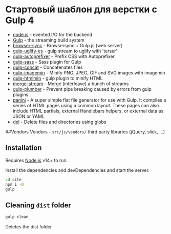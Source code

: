 # Стартовый шаблон для верстки с Gulp 4
- [node.js] - evented I/O for the backend
- [Gulp] - the streaming build system
- [browser-sync] - Browsersync + Gulp.js (web server)
- [gulp-uglify-es] - gulp stream to uglify with 'terser'
- [gulp-autoprefixer] - Prefix CSS with Autoprefixer
- [gulp-sass] - Sass plugin for Gulp
- [gulp-concat] - Concatenates files
- [gulp-imagemin] - Minify PNG, JPEG, GIF and SVG images with imagemin
- [gulp-htmlmin] - gulp plugin to minify HTML
- [merge-stream] - Merge (interleave) a bunch of streams
- [gulp-plumber] - Prevent pipe breaking caused by errors from gulp plugins
- [panini] - A super simple flat file generator for use with Gulp. It compiles a series of HTML pages using a common layout. These pages can also include HTML partials, external Handlebars helpers, or external data as JSON or YAML
- [del] - Delete files and directories using globs

##Vendors 
Vendors - `src/js/vendors/` third party libraries (jQuery, slick, ...)

## Installation

Requires [Node.js](https://nodejs.org/) v14+ to run.

Install the dependencies and devDependencies and start the server.

```sh
cd site
npm i -D
gulp
```

## Cleaning `dist` folder
```sh
gulp clean
```
Deletes the dist folder


   [node.js]: <http://nodejs.org>
   [jQuery]: <http://jquery.com>
   [@tjholowaychuk]: <http://twitter.com/tjholowaychuk>
   [Gulp]: <http://gulpjs.com>
   [browser-sync]: <https://browsersync.io/docs/gulp>
   [gulp-uglify-es]: <https://www.npmjs.com/package/gulp-uglify-es>
   [gulp-autoprefixer]: <https://www.npmjs.com/package/gulp-autoprefixer>
   [gulp-sass]: <https://www.npmjs.com/package/gulp-sass>
   [gulp-concat]: <https://www.npmjs.com/package/gulp-concat>
   [gulp-imagemin]: <https://www.npmjs.com/package/gulp-imagemin>
   [gulp-htmlmin]: <https://www.npmjs.com/package/gulp-htmlmin>
   [merge-stream]: <https://www.npmjs.com/package/merge-stream>
   [gulp-plumber]: <https://www.npmjs.com/package/gulp-plumber>
   [panini]: <https://www.npmjs.com/package/panini>
   [del]: <https://www.npmjs.com/package/del>
